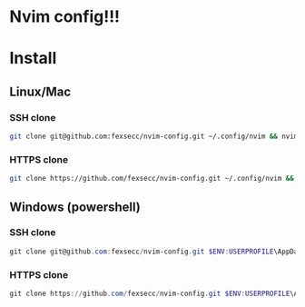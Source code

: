 # Nvim config!!!

# Install 
## Linux/Mac
### SSH clone
```bash
git clone git@github.com:fexsecc/nvim-config.git ~/.config/nvim && nvim
```
### HTTPS clone
```bash
git clone https://github.com/fexsecc/nvim-config.git ~/.config/nvim && nvim
```
## Windows (powershell)
### SSH clone
```powershell
git clone git@github.com:fexsecc/nvim-config.git $ENV:USERPROFILE\AppData\Local\nvim
```
### HTTPS clone
```powershell
git clone https://github.com/fexsecc/nvim-config.git $ENV:USERPROFILE\AppData\Local\nvim
```
